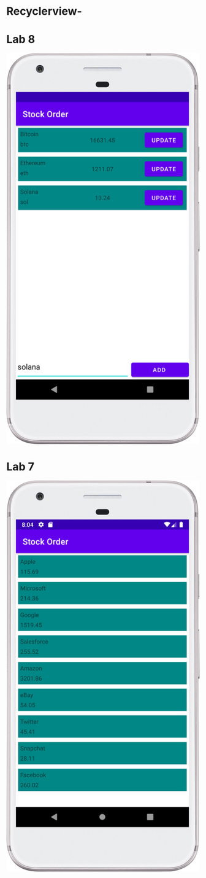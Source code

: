 # Recyclerview-

# Lab 8
![alt Lab 8](https://github.com/Amin405/Recyclerview-/blob/main/app/src/main/res/Screenshot/Lab_8.png)

# Lab 7
![alt Lab 7](https://github.com/Amin405/Recyclerview-/blob/main/app/src/main/res/Screenshot/Screenshot_20221031_210528.png)

